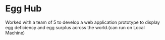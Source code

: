 # Egg Hub
  Worked with a team of 5 to develop a web application prototype to display egg deficiency and egg surplus across the world.(can run on Local Machine)
